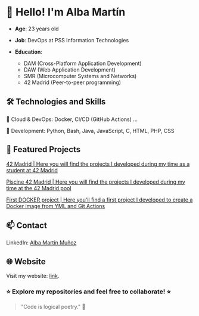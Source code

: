 # 👋 Hello! I'm Alba Martín
- **Age**: 23 years old

- **Job**: DevOps at PSS Information Technologies

- **Education**:

  - DAM (Cross-Platform Application Development)
  - DAW (Web Application Development)
  - SMR (Microcomputer Systems and Networks)
  - 42 Madrid (Peer-to-peer programming)

## 🛠️ Technologies and Skills
🔹 Cloud & DevOps: Docker, CI/CD (GitHub Actions) ...

🔹 Development: Python, Bash, Java, JavaScript, C, HTML, PHP, CSS

## 🚀 Featured Projects
[42 Madrid | Here you will find the projects I developed during my time as a student at 42 Madrid](https://github.com/albmart2/42Madrid)

[Piscine 42 Madrid | Here you will find the projects I developed during my time at the 42 Madrid pool](https://github.com/albmart2/CPiscine)

[First DOCKER project | Here you'll find a first project I developed to create a Docker image from YML and Git Actions](https://github.com/albmart2/practica-final-devops)

## 📫 Contact
LinkedIn: [Alba Martín Muñoz](https://www.linkedin.com/in/alba-mart%C3%ADn-mu%C3%B1oz-7741bb250/)

## 🌐 Website
Visit my website: [link](https://www.albamartinmunoz.com/).

### ⭐ Explore my repositories and feel free to collaborate! ⭐

> "Code is logical poetry." 🚀
